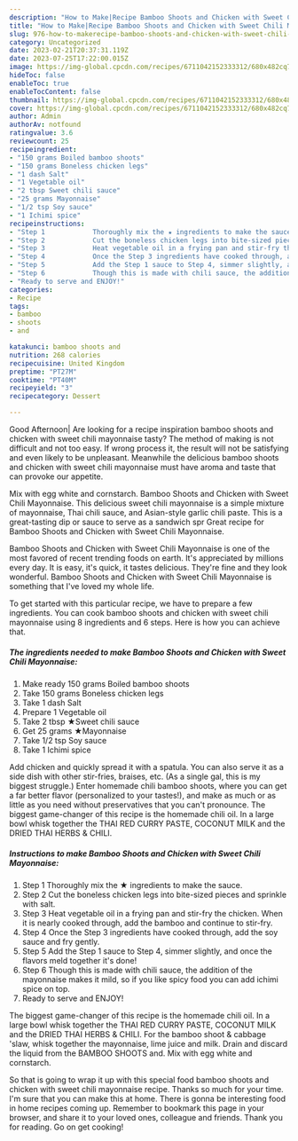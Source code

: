 ```yaml
---
description: "How to Make|Recipe Bamboo Shoots and Chicken with Sweet Chili Mayonnaise {That is Simple"
title: "How to Make|Recipe Bamboo Shoots and Chicken with Sweet Chili Mayonnaise {That is Simple"
slug: 976-how-to-makerecipe-bamboo-shoots-and-chicken-with-sweet-chili-mayonnaise-that-is-simple
category: Uncategorized
date: 2023-02-21T20:37:31.119Z
date: 2023-07-25T17:22:00.015Z
image: https://img-global.cpcdn.com/recipes/6711042152333312/680x482cq70/bamboo-shoots-and-chicken-with-sweet-chili-mayonnaise-recipe-main-photo.jpg
hideToc: false
enableToc: true
enableTocContent: false
thumbnail: https://img-global.cpcdn.com/recipes/6711042152333312/680x482cq70/bamboo-shoots-and-chicken-with-sweet-chili-mayonnaise-recipe-main-photo.jpg
cover: https://img-global.cpcdn.com/recipes/6711042152333312/680x482cq70/bamboo-shoots-and-chicken-with-sweet-chili-mayonnaise-recipe-main-photo.jpg
author: Admin
authorAv: notfound
ratingvalue: 3.6
reviewcount: 25
recipeingredient:
- "150 grams Boiled bamboo shoots"
- "150 grams Boneless chicken legs"
- "1 dash Salt"
- "1 Vegetable oil"
- "2 tbsp Sweet chili sauce"
- "25 grams Mayonnaise"
- "1/2 tsp Soy sauce"
- "1 Ichimi spice"
recipeinstructions:
- "Step 1            Thoroughly mix the ★ ingredients to make the sauce."
- "Step 2            Cut the boneless chicken legs into bite-sized pieces and sprinkle with salt."
- "Step 3            Heat vegetable oil in a frying pan and stir-fry the chicken. When it is nearly cooked through, add the bamboo and continue to stir-fry."
- "Step 4            Once the Step 3 ingredients have cooked through, add the soy sauce and fry gently."
- "Step 5            Add the Step 1 sauce to Step 4, simmer slightly, and once the flavors meld together it&#39;s done!"
- "Step 6            Though this is made with chili sauce, the addition of the mayonnaise makes it mild, so if you like spicy food you can add ichimi spice on top."
- "Ready to serve and ENJOY!"
categories:
- Recipe
tags:
- bamboo
- shoots
- and

katakunci: bamboo shoots and 
nutrition: 268 calories
recipecuisine: United Kingdom
preptime: "PT27M"
cooktime: "PT40M"
recipeyield: "3"
recipecategory: Dessert

---
```



Good Afternoon| Are looking for a recipe inspiration bamboo shoots and chicken with sweet chili mayonnaise tasty? The method of making is not difficult and not too easy. If wrong process it, the result will not be satisfying and even likely to be unpleasant. Meanwhile the delicious bamboo shoots and chicken with sweet chili mayonnaise must have aroma and taste that can provoke our appetite.





Mix with egg white and cornstarch. Bamboo Shoots and Chicken with Sweet Chili Mayonnaise. This delicious sweet chili mayonnaise is a simple mixture of mayonnaise, Thai chili sauce, and Asian-style garlic chili paste. This is a great-tasting dip or sauce to serve as a sandwich spr Great recipe for Bamboo Shoots and Chicken with Sweet Chili Mayonnaise.

Bamboo Shoots and Chicken with Sweet Chili Mayonnaise is one of the most favored of recent trending foods on earth. It's appreciated by millions every day. It is easy, it's quick, it tastes delicious. They're fine and they look wonderful. Bamboo Shoots and Chicken with Sweet Chili Mayonnaise is something that I've loved my whole life.


To get started with this particular recipe, we have to prepare a few ingredients. You can cook bamboo shoots and chicken with sweet chili mayonnaise using 8 ingredients and 6 steps. Here is how you can achieve that.

<!--inarticleads1-->

##### The ingredients needed to make Bamboo Shoots and Chicken with Sweet Chili Mayonnaise:

1. Make ready 150 grams Boiled bamboo shoots
1. Take 150 grams Boneless chicken legs
1. Take 1 dash Salt
1. Prepare 1 Vegetable oil
1. Take 2 tbsp ★Sweet chili sauce
1. Get 25 grams ★Mayonnaise
1. Take 1/2 tsp Soy sauce
1. Take 1 Ichimi spice


Add chicken and quickly spread it with a spatula. You can also serve it as a side dish with other stir-fries, braises, etc. (As a single gal, this is my biggest struggle.) Enter homemade chili bamboo shoots, where you can get a far better flavor (personalized to your tastes!), and make as much or as little as you need without preservatives that you can&#39;t pronounce. The biggest game-changer of this recipe is the homemade chili oil. In a large bowl whisk together the THAI RED CURRY PASTE, COCONUT MILK and the DRIED THAI HERBS &amp; CHILI. 

<!--inarticleads2-->

##### Instructions to make Bamboo Shoots and Chicken with Sweet Chili Mayonnaise:

1. Step 1            Thoroughly mix the ★ ingredients to make the sauce.
1. Step 2            Cut the boneless chicken legs into bite-sized pieces and sprinkle with salt.
1. Step 3            Heat vegetable oil in a frying pan and stir-fry the chicken. When it is nearly cooked through, add the bamboo and continue to stir-fry.
1. Step 4            Once the Step 3 ingredients have cooked through, add the soy sauce and fry gently.
1. Step 5            Add the Step 1 sauce to Step 4, simmer slightly, and once the flavors meld together it&#39;s done!
1. Step 6            Though this is made with chili sauce, the addition of the mayonnaise makes it mild, so if you like spicy food you can add ichimi spice on top.
1. Ready to serve and ENJOY!

The biggest game-changer of this recipe is the homemade chili oil. In a large bowl whisk together the THAI RED CURRY PASTE, COCONUT MILK and the DRIED THAI HERBS &amp; CHILI. For the bamboo shoot &amp; cabbage &#39;slaw, whisk together the mayonnaise, lime juice and milk. Drain and discard the liquid from the BAMBOO SHOOTS and. Mix with egg white and cornstarch. 

So that is going to wrap it up with this special food bamboo shoots and chicken with sweet chili mayonnaise recipe. Thanks so much for your time. I'm sure that you can make this at home. There is gonna be interesting food in home recipes coming up. Remember to bookmark this page in your browser, and share it to your loved ones, colleague and friends. Thank you for reading. Go on get cooking!
